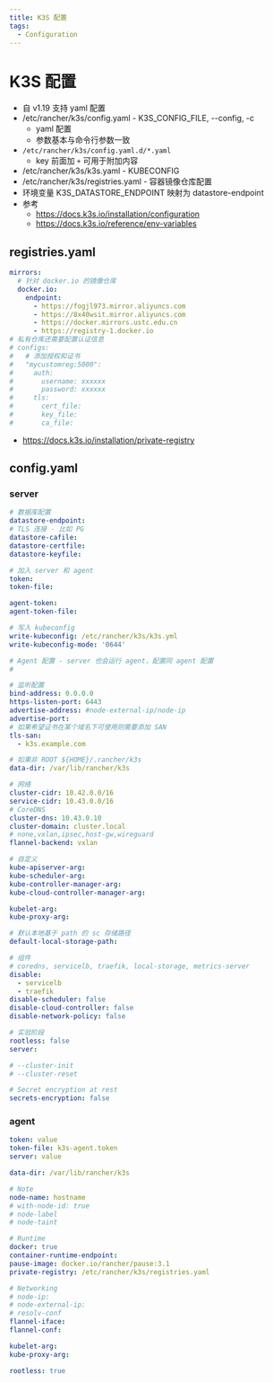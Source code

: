 ```yaml
---
title: K3S 配置
tags:
  - Configuration
---
```


# K3S 配置

- 自 v1.19 支持 yaml 配置
- /etc/rancher/k3s/config.yaml - K3S_CONFIG_FILE, --config, -c
  - yaml 配置
  - 参数基本与命令行参数一致
- `/etc/rancher/k3s/config.yaml.d/*.yaml`
  - key 前面加 `+` 可用于附加内容
- /etc/rancher/k3s/k3s.yaml - KUBECONFIG
- /etc/rancher/k3s/registries.yaml - 容器镜像仓库配置
- 环境变量 K3S_DATASTORE_ENDPOINT 映射为 datastore-endpoint
- 参考
  - https://docs.k3s.io/installation/configuration
  - https://docs.k3s.io/reference/env-variables

## registries.yaml

```yaml
mirrors:
  # 针对 docker.io 的镜像仓库
  docker.io:
    endpoint:
      - https://fogjl973.mirror.aliyuncs.com
      - https://8x40wsit.mirror.aliyuncs.com
      - https://docker.mirrors.ustc.edu.cn
      - https://registry-1.docker.io
# 私有仓库还需要配置认证信息
# configs:
#   # 添加授权和证书
#   "mycustomreg:5000":
#     auth:
#       username: xxxxxx
#       password: xxxxxx
#     tls:
#       cert_file:
#       key_file:
#       ca_file:
```

- https://docs.k3s.io/installation/private-registry

## config.yaml

### server

```yaml
# 数据库配置
datastore-endpoint:
# TLS 连接 - 比如 PG
datastore-cafile:
datastore-certfile:
datastore-keyfile:

# 加入 server 和 agent
token:
token-file:

agent-token:
agent-token-file:

# 写入 kubeconfig
write-kubeconfig: /etc/rancher/k3s/k3s.yml
write-kubeconfig-mode: '0644'

# Agent 配置 - server 也会运行 agent，配置同 agent 配置
#

# 监听配置
bind-address: 0.0.0.0
https-listen-port: 6443
advertise-address: #node-external-ip/node-ip
advertise-port:
# 如果希望证书在某个域名下可使用则需要添加 SAN
tls-san:
  - k3s.example.com

# 如果非 ROOT ${HOME}/.rancher/k3s
data-dir: /var/lib/rancher/k3s

# 网络
cluster-cidr: 10.42.0.0/16
service-cidr: 10.43.0.0/16
# CoreDNS
cluster-dns: 10.43.0.10
cluster-domain: cluster.local
# none,vxlan,ipsec,host-gw,wireguard
flannel-backend: vxlan

# 自定义
kube-apiserver-arg:
kube-scheduler-arg:
kube-controller-manager-arg:
kube-cloud-controller-manager-arg:

kubelet-arg:
kube-proxy-arg:

# 默认本地基于 path 的 sc 存储路径
default-local-storage-path:

# 组件
# coredns, servicelb, traefik, local-storage, metrics-server
disable:
  - servicelb
  - traefik
disable-scheduler: false
disable-cloud-controller: false
disable-network-policy: false

# 实验阶段
rootless: false
server:

# --cluster-init
# --cluster-reset

# Secret encryption at rest
secrets-encryption: false
```

### agent

```yaml
token: value
token-file: k3s-agent.token
server: value

data-dir: /var/lib/rancher/k3s

# Note
node-name: hostname
# with-node-id: true
# node-label
# node-taint

# Runtime
docker: true
container-runtime-endpoint:
pause-image: docker.io/rancher/pause:3.1
private-registry: /etc/rancher/k3s/registries.yaml

# Networking
# node-ip:
# node-external-ip:
# resolv-conf
flannel-iface:
flannel-conf:

kubelet-arg:
kube-proxy-arg:

rootless: true
```
